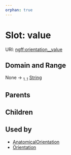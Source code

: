 ```yaml
---
orphan: true
---
```


# Slot: value



URI: [ngff:orientation__value](https://w3id.org/ome/ngff/orientation__value)


## Domain and Range

None &#8594;  <sub>1..1</sub> [String](types/String.md)

## Parents


## Children


## Used by

 * [AnatomicalOrientation](AnatomicalOrientation.md)
 * [Orientation](Orientation.md)
